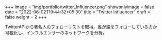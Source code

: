 +++
image = "img/portfolio/twitter_influencer.png"
showonlyimage = false
date = "2022-06-02T19:44:32+05:30"
title = "Twitter Influencer"
draft = false
weight = 2
+++

TwitterAPIから著名人のフォローリストを取得。誰が誰をフォローしているのか可視化し、インフルエンサーのネットワークを分析。
